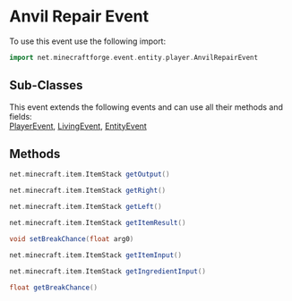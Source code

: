 # Anvil Repair Event

To use this event use the following import:
```groovy
import net.minecraftforge.event.entity.player.AnvilRepairEvent
```

## Sub-Classes

This event extends the following events and can use all their methods and fields: <br>
[PlayerEvent](player_event/player_event.md), [LivingEvent](living_event/living_event.md), [EntityEvent](entity_event/entity_event.md)

## Methods
```groovy
net.minecraft.item.ItemStack getOutput()
```
```groovy
net.minecraft.item.ItemStack getRight()
```
```groovy
net.minecraft.item.ItemStack getLeft()
```
```groovy
net.minecraft.item.ItemStack getItemResult()
```
```groovy
void setBreakChance(float arg0)
```
```groovy
net.minecraft.item.ItemStack getItemInput()
```
```groovy
net.minecraft.item.ItemStack getIngredientInput()
```
```groovy
float getBreakChance()
```
